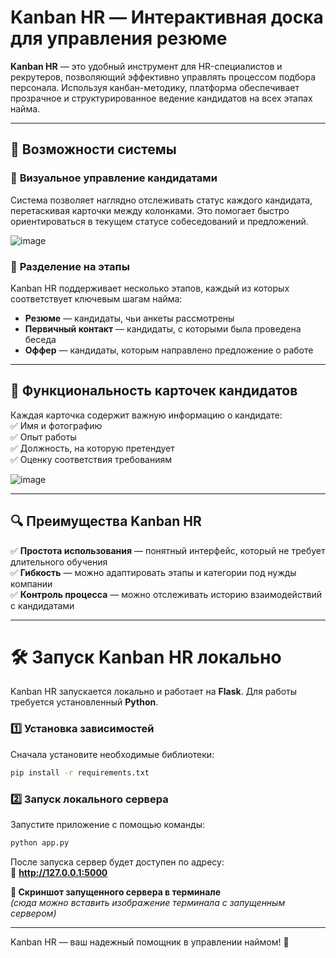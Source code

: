 # **Kanban HR — Интерактивная доска для управления резюме**  

**Kanban HR** — это удобный инструмент для HR-специалистов и рекрутеров, позволяющий эффективно управлять процессом подбора персонала. Используя канбан-методику, платформа обеспечивает прозрачное и структурированное ведение кандидатов на всех этапах найма.  

---

## 🚀 **Возможности системы**  

### 🔹 **Визуальное управление кандидатами**  
Система позволяет наглядно отслеживать статус каждого кандидата, перетаскивая карточки между колонками. Это помогает быстро ориентироваться в текущем статусе собеседований и предложений.  

![image](https://github.com/user-attachments/assets/bfb29eba-ee00-48f9-8531-e40a69f4a9c5)
  

### 🔹 **Разделение на этапы**  
Kanban HR поддерживает несколько этапов, каждый из которых соответствует ключевым шагам найма:  
- **Резюме** — кандидаты, чьи анкеты рассмотрены  
- **Первичный контакт** — кандидаты, с которыми была проведена беседа  
- **Оффер** — кандидаты, которым направлено предложение о работе    

---

## 🎯 **Функциональность карточек кандидатов**  
Каждая карточка содержит важную информацию о кандидате:  
✅ Имя и фотографию  
✅ Опыт работы  
✅ Должность, на которую претендует  
✅ Оценку соответствия требованиям  

![image](https://github.com/user-attachments/assets/6be51cbc-ce2d-4c68-9e94-61d3c05bc90e)


---

## 🔍 **Преимущества Kanban HR**  

✅ **Простота использования** — понятный интерфейс, который не требует длительного обучения  
✅ **Гибкость** — можно адаптировать этапы и категории под нужды компании  
✅ **Контроль процесса** — можно отслеживать историю взаимодействий с кандидатами  

---

# 🛠 **Запуск Kanban HR локально**  

Kanban HR запускается локально и работает на **Flask**. Для работы требуется установленный **Python**.  

### **1️⃣ Установка зависимостей**  
Сначала установите необходимые библиотеки:  
```sh
pip install -r requirements.txt
```

### **2️⃣ Запуск локального сервера**  
Запустите приложение с помощью команды:  
```sh
python app.py
```
После запуска сервер будет доступен по адресу:  
🔗 **http://127.0.0.1:5000**  

**📌 Скриншот запущенного сервера в терминале**  
*(сюда можно вставить изображение терминала с запущенным сервером)*  

---

Kanban HR — ваш надежный помощник в управлении наймом! 🚀
